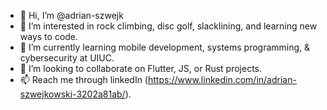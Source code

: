 - 👋 Hi, I’m @adrian-szwejk
- 👀 I’m interested in rock climbing, disc golf, slacklining, and learning new ways to code.
- 🌱 I’m currently learning mobile development, systems programming, & cybersecurity at UIUC.
- 💞️ I’m looking to collaborate on Flutter, JS, or Rust projects.
- 📫 Reach me through linkedIn (https://www.linkedin.com/in/adrian-szwejkowski-3202a81ab/).

<!---
adrian-szwejk/adrian-szwejk is a ✨ special ✨ repository because its `README.md` (this file) appears on your GitHub profile.
You can click the Preview link to take a look at your changes.
--->
